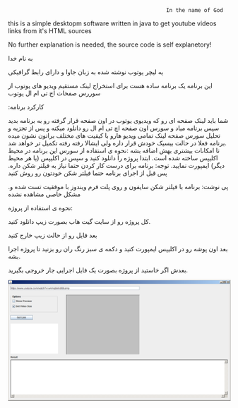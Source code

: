                                                       In the name of God

this is a simple desktopm software written in java to get youtube videos links from it's HTML sources


No further explanation is needed, the source code is self explanetory!


به نام خدا

یه لیچر یوتوب نوشته شده به زبان جاوا و دارای رابط گرافیکی

این برنامه یک برنامه ساده هست برای استخراج لینک مستقیم ویدیو های یوتوب از سوررس صفحات اچ تی ام ال یوتوب

:کارکرد برنامه

شما باید لینک صفحه ای رو که ویدیوی یوتوب در اون صفحه قرار گرفته رو به برنامه بدید 
سپس برنامه میاد و سورس اون صفحه اچ تی ام ال رو دانلود میکنه و پس از تجزیه و تحلیل سورس صفحه لینک تمامی ویدیو
هارو با کیفیت های مختلف براتون نشون میده
.برنامه فعلا در حالت بیسیک خودش قرار داره ولی ایشالا رفته رفته تکمیل تر خواهد شد تا امکانات بیشتری بهش اضافه بشه 
:نحوه ی استفاده از سورس
این برنامه در محیط اکلیپس ساخته شده است. ابتدا پروژه را دانلود کنید و سپس در اکلیپس (یا هر محیط دیگر) ایمپورت نمایید.
توجه: برنامه برای درست کار کردن حتما نیاز به فیلتر شکن داره. پس قبل از اجرای برنامه حتما فیلتر شکن خودتون رو روش کنید

.پی نوشت: برنامه با فیلتر شکن سایفون و روی پلت فرم ویندوز با موفقیت تست شده و مشکل خاصی مشاهده نشده

نحوه ی استفاده از پروژه:

کل پروژه رو از سایت گیت هاب بصورت زیپ دانلود کنید.

بعد فایل رو از حالت زیپ خارج کنید

بعد اون پوشه رو در اکلیپس ایمپورت کنید و دکمه ی سبز رنگ ران رو بزنید تا پروژه اجرا بشه.

بعدش اگر خاستید از پروژه بصورت یک فایل اجرایی جار خروجی بگیرید.

![Settings Window](https://github.com/dddeveloperrr/youtube-leecher/blob/master/screen-shot.png)
